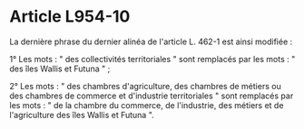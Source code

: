 # Article L954-10

La dernière phrase du dernier alinéa de l'article L. 462-1 est ainsi modifiée :

1° Les mots : " des collectivités territoriales " sont remplacés par les mots : " des îles Wallis et Futuna " ;

2° Les mots : " des chambres d'agriculture, des chambres de métiers ou des chambres de commerce et d'industrie territoriales " sont remplacés par les mots : " de la chambre du commerce, de l'industrie, des métiers et de l'agriculture des îles Wallis et Futuna ".
